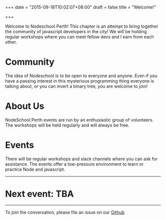 +++
date = "2015-09-18T10:02:07+08:00"
draft = false
title = "Welcome!"

+++

Welcome to Nodeschool Perth! This chapter is an attempt to bring together the community of javascript developers in the city! We will be holding regular workshops where you can meet fellow devs and l    earn from each other.

# Community

The idea of Nodeschool is to be open to everyone and anyone. Even if you have a passing interest in this mysterious programming thing everyone is talking about, or you can invert a binary tree, you are welcome to join!

# About Us

NodeSchool Perth events are run by an enthusiastic group of volunteers. The workshops will be held regularly and will always be free. 

# Events

There will be regular workshops and slack channels where you can ask for assistance. The events offer a low-pressure environment to learn or practice Node and javascript.

---

# Next event: TBA

---

To join the conversation, please file an issue on our [Github](https://github.com/nodeschool/perth)
